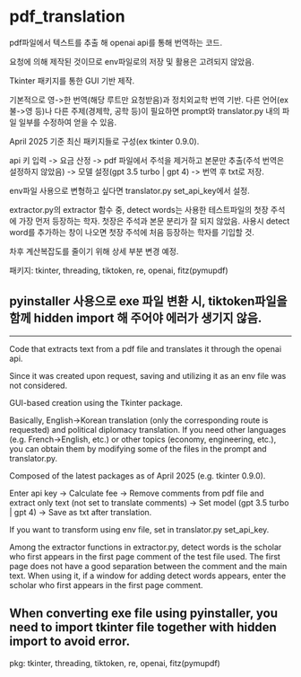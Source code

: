 # pdf_translation

pdf파일에서 텍스트를 추출 해 openai api를 통해 번역하는 코드.

요청에 의해 제작된 것이므로 env파일로의 저장 및 활용은 고려되지 않았음.

Tkinter 패키지를 통한 GUI 기반 제작.

기본적으로 영->한 번역(해당 루트만 요청받음)과 정치외교학 번역 기반. 다른 언어(ex 불->영 등)나 다른 주제(경제학, 공학 등)이 필요하면 prompt와 translator.py 내의 파일 일부를 수정하여 얻을 수 있음.

April 2025 기준 최신 패키지들로 구성(ex tkinter 0.9.0). 


api 키 입력 -> 요금 산정 -> pdf 파일에서 주석을 제거하고 본문만 추출(주석 번역은 설정하지 않았음) -> 모델 설정(gpt 3.5 turbo | gpt 4) -> 번역 후 txt로 저장.

env파일 사용으로 변형하고 싶다면 translator.py set_api_key에서 설정.

extractor.py의 extractor 함수 중, detect words는 사용한 테스트파일의 첫장 주석에 가장 먼저 등장하는 학자. 첫장은 주석과 본문 분리가 잘 되지 않았음. 사용시 detect word를 추가하는 창이 나오면 첫장 주석에 처음 등장하는 학자를 기입할 것.

차후 계산복잡도를 줄이기 위해 상세 부분 변경 예정.

패키지: tkinter, threading, tiktoken, re, openai, fitz(pymupdf)

## pyinstaller 사용으로 exe 파일 변환 시, tiktoken파일을 함께 hidden import 해 주어야 에러가 생기지 않음.

-------------------

Code that extracts text from a pdf file and translates it through the openai api.

Since it was created upon request, saving and utilizing it as an env file was not considered.

GUI-based creation using the Tkinter package.

Basically, English->Korean translation (only the corresponding route is requested) and political diplomacy translation. If you need other languages ​​(e.g. French->English, etc.) or other topics (economy, engineering, etc.), you can obtain them by modifying some of the files in the prompt and translator.py.

Composed of the latest packages as of April 2025 (e.g. tkinter 0.9.0).



Enter api key -> Calculate fee -> Remove comments from pdf file and extract only text (not set to translate comments) -> Set model (gpt 3.5 turbo | gpt 4) -> Save as txt after translation.

If you want to transform using env file, set in translator.py set_api_key.

Among the extractor functions in extractor.py, detect words is the scholar who first appears in the first page comment of the test file used. The first page does not have a good separation between the comment and the main text. When using it, if a window for adding detect words appears, enter the scholar who first appears in the first page comment.

## When converting exe file using pyinstaller, you need to import tkinter file together with hidden import to avoid error.

pkg: tkinter, threading, tiktoken, re, openai, fitz(pymupdf)
